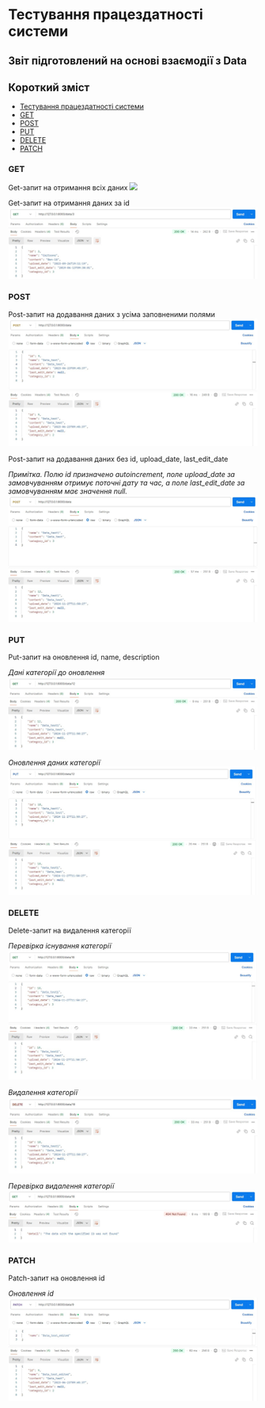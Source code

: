 # Тестування працездатності системи

## Звіт підготовлений на основі взаємодії з Data

## Короткий зміст

- [Тестування працездатності системи](#тестування-працездатності-системи)
- [GET](#get)
- [POST](#post)
- [PUT](#put)
- [DELETE](#delete)
- [PATCH](#patch)

### GET

Get-запит на отримання всіх даних
![](../test/images/getData.jpg)

Get-запит на отримання даних за id
![](../test/images/getDataId.jpg)

### POST
Post-запит на додавання даних з усіма заповненими полями
![](../test/images/Filled_Post.jpg)

Post-запит на додавання даних без id, upload_date, last_edit_date

*Примітка. Полю id призначено autoincrement, поле upload_date за замовчуванням отримує поточні дату та час, а поле last_edit_date за замовчуванням має значення null.*
![](../test/images/NoIdPost.jpg)

### PUT
Put-запит на оновлення id, name, description

*Дані категорії до оновлення*
![](../test/images/GetForPut.jpg)

*Оновлення даних категорії*
![](../test/images/put.jpg)

### DELETE
Delete-запит на видалення категорії

*Перевірка існування категорії*
![](../test/images/getForDelete.jpg)

*Видалення категорії*
![](../test/images/delete.jpg)

*Перевірка видалення категорії*
![](../test/images/Delete_approved.jpg)

### PATCH
Patch-запит на оновлення id

*Оновлення id*
![](../test/images/PatchName.jpg)

















